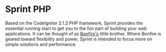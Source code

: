 # Sprint PHP

Based on the CodeIgniter 2.1.3 PHP framework, Sprint provides the essential running start to get you to the fun part of building your web applications. It can be thought of as [Bonfire's](http://cibonfire.com) little brother. Where Bonfire is geared toward flexibility and power, Sprint is intended to focus more on simple solutions and performance.

